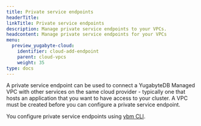 ```yaml
---
title: Private service endpoints
headerTitle:
linkTitle: Private service endpoints
description: Manage private service endpoints to your VPCs.
headcontent: Manage private service endpoints for your VPCs
menu:
  preview_yugabyte-cloud:
    identifier: cloud-add-endpoint
    parent: cloud-vpcs
    weight: 35
type: docs
---
```


A private service endpoint can be used to connect a YugabyteDB Managed VPC with other services on the same cloud provider - typically one that hosts an application that you want to have access to your cluster. A VPC must be created before you can configure a private service endpoint.

You configure private service endpoints using [ybm CLI](../../../managed-automation/managed-cli/).

